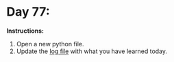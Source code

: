 # Day 77: 
**Instructions:** 
1. Open a new python file.
2. Update the [log file](../../log.md) with what you have learned today.
